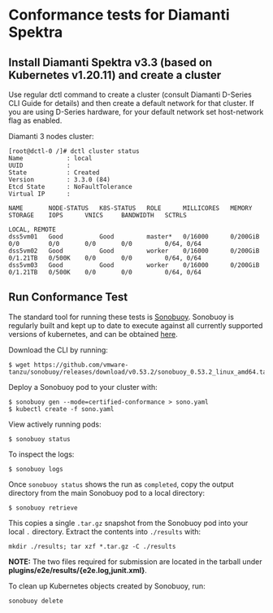 # Conformance tests for Diamanti Spektra

## Install Diamanti Spektra v3.3 (based on Kubernetes v1.20.11) and create a cluster

Use regular dctl command to create a cluster (consult Diamanti D-Series CLI Guide for details) and then create a default network for that cluster.  If you are using D-Series hardware, for your default network set host-network flag as enabled.

Diamanti 3 nodes cluster:

```
[root@dctl-0 /]# dctl cluster status
Name           	: local
UUID           	: 
State          	: Created
Version        	: 3.3.0 (84)
Etcd State     	: NoFaultTolerance
Virtual IP     	: 

NAME       NODE-STATUS   K8S-STATUS   ROLE      MILLICORES   MEMORY     STORAGE    IOPS      VNICS     BANDWIDTH   SCTRLS
                                                                                                                   LOCAL, REMOTE   
dss5vm01   Good          Good         master*   0/16000      0/200GiB   0/0        0/0       0/0       0/0         0/64, 0/64
dss5vm02   Good          Good         worker    0/16000      0/200GiB   0/1.21TB   0/500K    0/0       0/0         0/64, 0/64
dss5vm03   Good          Good         worker    0/16000      0/200GiB   0/1.21TB   0/500K    0/0       0/0         0/64, 0/64

```

## Run Conformance Test

The standard tool for running these tests is
[Sonobuoy](https://github.com/heptio/sonobuoy).  Sonobuoy is
regularly built and kept up to date to execute against all
currently supported versions of kubernetes, and can be obtained [here](https://github.com/heptio/sonobuoy/releases).

Download the CLI by running:

```
$ wget https://github.com/vmware-tanzu/sonobuoy/releases/download/v0.53.2/sonobuoy_0.53.2_linux_amd64.tar.gz

```

Deploy a Sonobuoy pod to your cluster with:

```
$ sonobuoy gen --mode=certified-conformance > sono.yaml
$ kubectl create -f sono.yaml
```

View actively running pods:

```
$ sonobuoy status
```


To inspect the logs:

```
$ sonobuoy logs
```

Once `sonobuoy status` shows the run as `completed`, copy the output directory from the main Sonobuoy pod to
a local directory:

```
$ sonobuoy retrieve
```

This copies a single `.tar.gz` snapshot from the Sonobuoy pod into your local
`.` directory. Extract the contents into `./results` with:

```
mkdir ./results; tar xzf *.tar.gz -C ./results
```

**NOTE:** The two files required for submission are located in the tarball under **plugins/e2e/results/{e2e.log,junit.xml}**.

To clean up Kubernetes objects created by Sonobuoy, run:

```
sonobuoy delete
```

